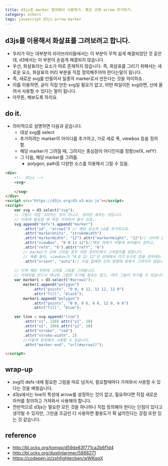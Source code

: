 ```yaml
---
title: d3js로 marker 정의해서 사용하기. 혹은 선에 arrow 추가하기. 
category: others
tags: javascript d3js arrow marker
---
```


## d3js를 이용해서 화살표를 그려보려고 합니다. 

- 우리가 아는 대부분의 라이브러리들에서는 이 부분이 무척 쉽게 해결되었던 것 같은데, d3에서는 이 부분이 손쉽게 해결되지 않습니다. 
- 우선, 화살표라는 요소가 따로 존재하지 않습니다. 즉, 화살표를 그리기 위해서는 새로운 요소, 화살표의 머리 부분을 직접 정의해주어야 한다는말이 됩니다. 
- 즉, 새로운 svg를 만들어서 일종의 marker로서 만든다는 것을 의미하죠. 
- 이를 이용하면, 굳이 직접 만든 svg일 필요가 없고, 어떤 파일이든 svg라면, 선에 올려서 사용할 수 있다는 말이 됩니다. 
- 아무튼, 해보도록 하지요.


## do it.

- 의미적으로 설명하면 다음과 같습니다. 
    - 대상 svg를 select
    - 추가하려는 marker의 아이디를 추가하고, 가로 세로 폭, viewbox 등을 정의함. 
    - 해당 marker가 그려질 때, 그려지는 중심점이 어디인지를 정함(refX, refY)
    - 그 다음, 해당 marker를 그려줌. 
        - polygon, path등 다양한 소스를 이용해서 그릴 수 있음.

```html
<div>
    <!-- d3js -->
    <svg>
        
    </svg>
</div>
<script src="https://d3js.org/d3.v5.min.js"></script>
<script>
    var svg = d3.select("svg");
    // 그림이 직접 그려지는 것이 아니고, 정의만 해주는 것입니다. 
    // 이후에 필요할 때 직접 가져와서 쓸수 있죠.
    svg.append("defs").append("marker")
        .attr("id", "arrow1") // 해당 요소의 id을 추가하고요. 
        .attr("markerUnits", "strokeWidth") 
        .attr("markerWidth", "12").attr("markerHeight", "12")// 너비와 높이를 정해주고, 
        .attr("viewBox", "0 0 12 12")//해당 개체가 어떻게 보여줄지 정하고, 
        .attr("refX", "6").attr("refY", "6") 
        // marker가 선에 그려질 경우 어떤 포인트에서 그려질지를 정합니다. 
        // 예를 들어, viewbox가 "0 0 12 12"인 상태에서 각각 6으로 잡을 경우에는 중점이 딱 떨어지게 되겠죠.
        .attr("orient", "auto")// 이걸 없애면 선의 방향에 맞춰서 그려지지 않습니다. 
    
    // 이제 해당 부분에 그려질 그림을 그려줍니다.
    // 아래처럼 반드시 하나의 그림만 추가될 필요는 없고, 여러 그림이 추가될 수 있습니다.
    var marker1 = d3.select("#arrow1");
        marker1.append("polygon")
            .attr("points", "0 0, 0 12, 12 12, 12 0")
            .attr("fill", "black");
        marker1.append("polygon")
            .attr("points", "0 0, 0 6, 6 6, 12 0, 0 0")
            .attr("fill", "blue");

    var line = svg.append("line")
        .attr("x1", 150).attr("y1", 10)
        .attr("x2", 200).attr("y2", 50)
        .attr("stroke", "red")
        .attr("stroke-width", 2)
        //이렇게 정의해서 사용할 수 있습니다.
        .attr("marker-end", "url(#arrow1)");

</script>
```

## wrap-up

- svg의 defs 내에 필요한 그림을 따로 넘겨서, 필요할때마다 가져와서 사용할 수 있다는 것을 배웠습니다. 
- d3js에서는 line의 특성에 arrow를 설정하는 것이 없고, 필요하다면 직접 새로운 마커를 정의하고 가져와서 사용해야 합니다. 
- 전반적으로 d3js는 필요한 모든 것을 하나하나 직접 정의해야 한다는 단점이 있다고 생각될 수 있지만, 그만큼 조금만 더 사용하면 활용도가 확 넓어진다는 강점 또한 있는 것 같습니다.

## reference

- <http://bl.ocks.org/tomgp/d59de83f771ca2b6f1d4>
- <http://bl.ocks.org/dustinlarimer/5888271>
- <https://codepen.io/zxhfighter/pen/wWKqqX>